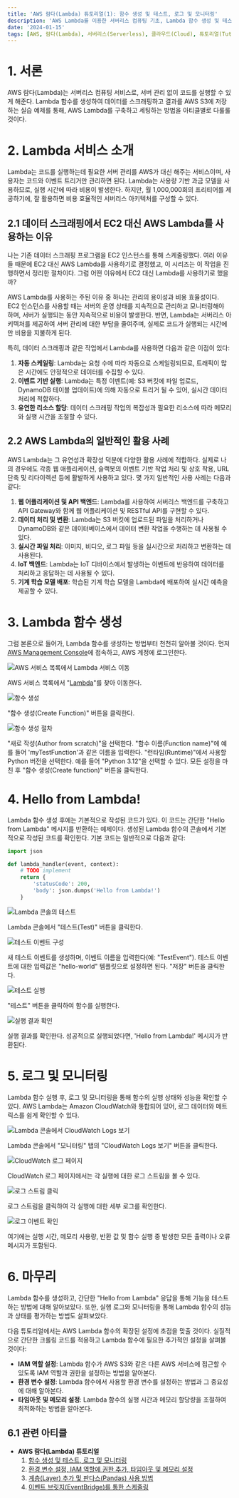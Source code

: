```yaml
---
title: 'AWS 람다(Lambda) 튜토리얼(1): 함수 생성 및 테스트, 로그 및 모니터링'
description: 'AWS Lambda를 이용한 서버리스 컴퓨팅 기초, Lambda 함수 생성 및 테스트, 로그 및 모니터링 방법을 다룬다. 데이터 스크래핑을 위한 Lambda 활용법과 EC2 대신 Lambda를 선택하는 이유, 그리고 Lambda의 일반적인 사용 사례까지 탐구한다. 서버리스 아키텍처와 클라우드 컴퓨팅의 효율성을 극대화하는 방법을 배운다.'
date: '2024-01-15'
tags: [AWS, 람다(Lambda), 서버리스(Serverless), 클라우드(Cloud), 튜토리얼(Tutorial)]
---
```

# 1. 서론

AWS 람다(Lambda)는 서버리스 컴퓨팅 서비스로, 서버 관리 없이 코드를 실행할 수 있게 해준다. Lambda 함수를 생성하여 데이터를 스크래핑하고 결과를 AWS S3에 저장하는 실습 예제를 통해, AWS Lambda를 구축하고 세팅하는 방법을 아티클별로 다룰룰 것이다.

# 2. Lambda 서비스 소개

Lambda는 코드를 실행하는데 필요한 서버 관리를 AWS가 대신 해주는 서비스이며, 사용자는 코드와 이벤트 트리거만 관리하면 된다. Lambda는 사용량 기반 과금 모델을 사용하므로, 실행 시간에 따라 비용이 발생한다. 하지만, 월 1,000,000회의 프리티어를 제공하기에, 잘 활용하면 비용 효율적인 서버리스 아키텍처를 구성할 수 있다.

## 2.1 데이터 스크래핑에서 EC2 대신 AWS Lambda를 사용하는 이유

나는 기존 데이터 스크래핑 프로그램을 EC2 인스턴스를 통해 스케줄링했다. 여러 이유들 때문에 EC2 대신 AWS Lambda를 사용하기로 결정했고, 이 시리즈는 이 작업을 진행하면서 정리한 절차이다. 그럼 어떤 이유에서 EC2 대신 Lambda를 사용하기로 했을까?

AWS Lambda를 사용하는 주된 이유 중 하나는 관리의 용이성과 비용 효율성이다. EC2 인스턴스를 사용할 때는 서버의 운영 상태를 지속적으로 관리하고 모니터링해야 하며, 서버가 실행되는 동안 지속적으로 비용이 발생한다. 반면, Lambda는 서버리스 아키텍처를 제공하여 서버 관리에 대한 부담을 줄여주며, 실제로 코드가 실행되는 시간에만 비용을 지불하게 된다.

특히, 데이터 스크래핑과 같은 작업에서 Lambda를 사용하면 다음과 같은 이점이 있다:

1. **자동 스케일링**: Lambda는 요청 수에 따라 자동으로 스케일링되므로, 트래픽이 많은 시간에도 안정적으로 데이터를 수집할 수 있다.
2. **이벤트 기반 실행**: Lambda는 특정 이벤트(예: S3 버킷에 파일 업로드, DynamoDB 테이블 업데이트)에 의해 자동으로 트리거 될 수 있어, 실시간 데이터 처리에 적합하다.
3. **유연한 리소스 할당**: 데이터 스크래핑 작업의 복잡성과 필요한 리소스에 따라 메모리와 실행 시간을 조절할 수 있다.

## 2.2 AWS Lambda의 일반적인 활용 사례

AWS Lambda는 그 유연성과 확장성 덕분에 다양한 활용 사례에 적합하다. 실제로 나의 경우에도 각종 웹 애플리케이션, 슬랙봇의 이벤트 기반 작업 처리 및 상호 작용, URL 단축 및 리다이렉션 등에 활발하게 사용하고 있다. 몇 가지 일반적인 사용 사례는 다음과 같다:

1. **웹 어플리케이션 및 API 백엔드**: Lambda를 사용하여 서버리스 백엔드를 구축하고 API Gateway와 함께 웹 어플리케이션 및 RESTful API를 구현할 수 있다.
2. **데이터 처리 및 변환**: Lambda는 S3 버킷에 업로드된 파일을 처리하거나 DynamoDB와 같은 데이터베이스에서 데이터 변환 작업을 수행하는 데 사용될 수 있다.
3. **실시간 파일 처리**: 이미지, 비디오, 로그 파일 등을 실시간으로 처리하고 변환하는 데 사용된다.
4. **IoT 백엔드**: Lambda는 IoT 디바이스에서 발생하는 이벤트에 반응하여 데이터를 처리하고 응답하는 데 사용될 수 있다.
5. **기계 학습 모델 배포**: 학습된 기계 학습 모델을 Lambda에 배포하여 실시간 예측을 제공할 수 있다.

<!--ad-->

# 3. Lambda 함수 생성

그럼 본론으로 들어가, Lambda 함수를 생성하는 방법부터 천천히 알아볼 것이다. 먼저 [AWS Management Console](https://ap-northeast-2.console.aws.amazon.com/console/home?region=ap-northeast-2#)에 접속하고, AWS 계정에 로그인한다.

![AWS 서비스 목록에서 Lambda 서비스 이동](https://yoonminlee-blog-image.s3.ap-northeast-2.amazonaws.com/aws-lambda-function-creation-testing-log-monitoring-1.png)

AWS 서비스 목록에서 "[Lambda](https://ap-northeast-2.console.aws.amazon.com/lambda/home?region=ap-northeast-2#/functions)"를 찾아 이동한다.

![함수 생성](https://yoonminlee-blog-image.s3.ap-northeast-2.amazonaws.com/aws-lambda-function-creation-testing-log-monitoring-2.png)

"함수 생성(Create Function)" 버튼을 클릭한다.

![함수 생성 절차](https://yoonminlee-blog-image.s3.ap-northeast-2.amazonaws.com/aws-lambda-function-creation-testing-log-monitoring-3.png)

"새로 작성(Author from scratch)"을 선택한다. "함수 이름(Function name)"에 예를 들어 'myTestFunction'과 같은 이름을 입력한다. "런타임(Runtime)"에서 사용할 Python 버전을 선택한다. 예를 들어 "Python 3.12"을 선택할 수 있다. 모든 설정을 마친 후 "함수 생성(Create function)" 버튼을 클릭한다.

# 4. Hello from Lambda!

Lambda 함수 생성 후에는 기본적으로 작성된 코드가 있다. 이 코드는 간단한 "Hello from Lambda" 메시지를 반환하는 예제이다. 생성된 Lambda 함수의 콘솔에서 기본적으로 작성된 코드를 확인한다. 기본 코드는 일반적으로 다음과 같다:

```python
import json

def lambda_handler(event, context):
    # TODO implement
    return {
        'statusCode': 200,
        'body': json.dumps('Hello from Lambda!')
    }
```

![Lambda 콘솔의 테스트](https://yoonminlee-blog-image.s3.ap-northeast-2.amazonaws.com/aws-lambda-function-creation-testing-log-monitoring-4.png)

Lambda 콘솔에서 "테스트(Test)" 버튼을 클릭한다.

![테스트 이벤트 구성](https://yoonminlee-blog-image.s3.ap-northeast-2.amazonaws.com/aws-lambda-function-creation-testing-log-monitoring-5.png)

새 테스트 이벤트를 생성하며, 이벤트 이름을 입력한다(예: "TestEvent"). 테스트 이벤트에 대한 입력값은 "hello-world" 템플릿으로 설정하면 된다. "저장" 버튼을 클릭한다.

![테스트 실행](https://yoonminlee-blog-image.s3.ap-northeast-2.amazonaws.com/aws-lambda-function-creation-testing-log-monitoring-4.png)

"테스트" 버튼을 클릭하여 함수를 실행한다.

![실행 결과 확인](https://yoonminlee-blog-image.s3.ap-northeast-2.amazonaws.com/aws-lambda-function-creation-testing-log-monitoring-6.png)

실행 결과를 확인한다. 성공적으로 실행되었다면, 'Hello from Lambda!' 메시지가 반환된다.

<!--ad-->

# 5. 로그 및 모니터링

Lambda 함수 실행 후, 로그 및 모니터링을 통해 함수의 실행 상태와 성능을 확인할 수 있다. AWS Lambda는 Amazon CloudWatch와 통합되어 있어, 로그 데이터와 메트릭스를 쉽게 확인할 수 있다.

![Lambda 콘솔에서 CloudWatch Logs 보기](https://yoonminlee-blog-image.s3.ap-northeast-2.amazonaws.com/aws-lambda-function-creation-testing-log-monitoring-7.png)

Lambda 콘솔에서 "모니터링" 탭의 "CloudWatch Logs 보기" 버튼을 클릭한다.

![CloudWatch 로그 페이지](https://yoonminlee-blog-image.s3.ap-northeast-2.amazonaws.com/aws-lambda-function-creation-testing-log-monitoring-8.png)

CloudWatch 로그 페이지에서는 각 실행에 대한 로그 스트림을 볼 수 있다.

![로그 스트림 클릭](https://yoonminlee-blog-image.s3.ap-northeast-2.amazonaws.com/aws-lambda-function-creation-testing-log-monitoring-9.png)

로그 스트림을 클릭하여 각 실행에 대한 세부 로그를 확인한다.

![로그 이벤트 확인](https://yoonminlee-blog-image.s3.ap-northeast-2.amazonaws.com/aws-lambda-function-creation-testing-log-monitoring-10.png)

여기에는 실행 시간, 메모리 사용량, 반환 값 및 함수 실행 중 발생한 모든 출력이나 오류 메시지가 포함된다.

# 6. 마무리

Lambda 함수를 생성하고, 간단한 "Hello from Lambda" 응답을 통해 기능을 테스트하는 방법에 대해 알아보았다. 또한, 실행 로그와 모니터링을 통해 Lambda 함수의 성능과 상태를 평가하는 방법도 살펴보았다.

다음 튜토리얼에서는 AWS Lambda 함수의 확장된 설정에 초점을 맞출 것이다. 실질적으로 간단한 크롤링 코드를 적용하고 Lambda 함수에 필요한 추가적인 설정을 살펴볼 것이다:

- **IAM 역할 설정**: Lambda 함수가 AWS S3와 같은 다른 AWS 서비스에 접근할 수 있도록 IAM 역할과 권한을 설정하는 방법을 알아본다.
- **환경 변수 설정**: Lambda 함수에서 사용할 환경 변수를 설정하는 방법과 그 중요성에 대해 알아본다.
- **타임아웃 및 메모리 설정**: Lambda 함수의 실행 시간과 메모리 할당량을 조절하여 최적화하는 방법을 알아본다.

## 6.1 관련 아티클

- **AWS 람다(Lambda) 튜토리얼**
    1. [함수 생성 및 테스트, 로그 및 모니터링](/aws-lambda-function-creation-testing-log-monitoring)
    2. [환경 변수 설정, IAM 역할에 권한 추가, 타임아웃 및 메모리 설정](/aws-lambda-environment-variables-iam-timeout-memory)
    3. [계층(Layer) 추가 및 판다스(Pandas) 사용 방법](/aws-lambda-layer-pandas)
    4. [이벤트 브릿지(EventBridge)를 통한 스케줄링](/aws-lambda-eventbridge-scheduling)